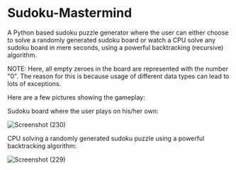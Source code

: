 # Sudoku-Mastermind
A Python based sudoku puzzle generator where the user can either choose to solve a randomly generated sudoku board or watch a CPU solve any sudoku board in mere seconds, using a powerful backtracking (recursive) algorithm. 

NOTE: Here, all empty zeroes in the board are represented with the number "0". The reason for this is because usage of different data types can lead to lots of exceptions.

Here are a few pictures showing the gameplay:

Sudoku board where the user plays on his/her own:

![Screenshot (230)](https://github.com/ritz10001/Sudoku-Mastermind/assets/87536301/69a06a4c-6cce-4de9-8b30-5bf7d257d98d)

CPU solving a randomly generated sudoku puzzle using a powerful backtracking algorithm:

![Screenshot (229)](https://github.com/ritz10001/Sudoku-Mastermind/assets/87536301/24fdc43c-389a-42f6-8e64-81ede619aca9)



